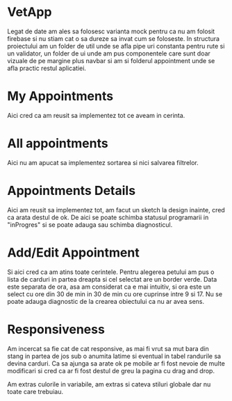 # VetApp
Legat de date am ales sa folosesc varianta mock pentru ca nu am folosit firebase si nu stiam cat o sa dureze sa invat cum se foloseste.
In structura proiectului am un folder de util unde se afla pipe uri constanta pentru rute si un validator,
un folder de ui unde am pus componentele care sunt doar vizuale de pe margine plus navbar 
si am si folderul appointment unde se afla practic restul aplicatiei.

# My Appointments
Aici cred ca am reusit sa implementez tot ce aveam in cerinta.

# All appointments
Aici nu am apucat sa implementez sortarea si nici salvarea filtrelor.

# Appointments Details
Aici am reusit sa implementez tot, am facut un sketch la design inainte, cred ca arata destul de ok.
De aici se poate schimba statusul programarii in "inProgres" si se poate adauga sau schimba diagnosticul.

# Add/Edit Appointment
Si aici cred ca am atins toate cerintele. Pentru alegerea petului am pus o lista de carduri in partea dreapta si cel selectat are un border verde.
Data este separata de ora, asa am considerat ca e mai intuitiv, si ora este un select cu ore din 30 de min in 30 de min cu ore cuprinse intre 9 si 17.
Nu se poate adauga diagnostic de la crearea obiectului ca nu ar avea sens.

# Responsiveness
Am incercat sa fie cat de cat responsive, as mai fi vrut sa mut bara din stang in partea de jos sub o anumita latime si eventual in tabel randurile sa devina carduri.
Ca sa ajunga sa arate ok pe mobile ar fi fost nevoie de multe modificari si cred ca ar fi fost destul de greu la pagina cu drag and drop.

Am extras culorile in variabile, am extras si cateva stiluri globale dar nu toate care trebuiau.

